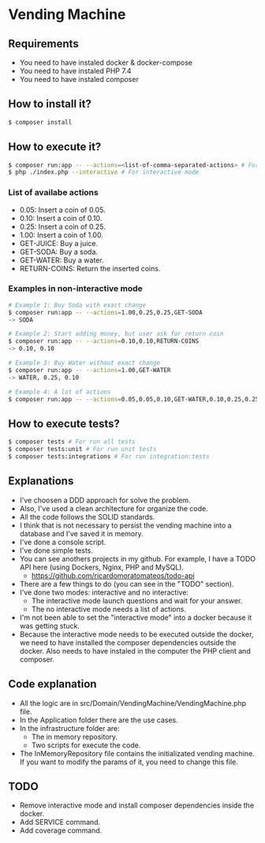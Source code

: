 # Vending Machine

## Requirements
* You need to have instaled docker & docker-compose
* You need to have instaled PHP 7.4
* You need to have instaled composer

## How to install it?
```bash
$ composer install
```
## How to execute it?
```bash
$ composer run:app -- --actions=<list-of-comma-separated-actions> # For non-interactive mode
$ php ./index.php --interactive # For interactive mode
```

### List of availabe actions
* 0.05: Insert a coin of 0.05.
* 0.10: Insert a coin of 0.10.
* 0.25: Insert a coin of 0.25.
* 1.00: Insert a coin of 1.00.
* GET-JUICE: Buy a juice.
* GET-SODA: Buy a soda.
* GET-WATER: Buy a water.
* RETURN-COINS: Return the inserted coins.

### Examples in non-interactive mode
```bash
# Example 1: Buy Soda with exact change
$ composer run:app -- --actions=1.00,0.25,0.25,GET-SODA
-> SODA

# Example 2: Start adding money, but user ask for return coin
$ composer run:app -- --actions=0.10,0.10,RETURN-COINS
-> 0.10, 0.10

# Example 3: Buy Water without exact change
$ composer run:app -- --actions=1.00,GET-WATER
-> WATER, 0.25, 0.10

# Example 4: A lot of actions
$ composer run:app -- --actions=0.05,0.05,0.10,GET-WATER,0.10,0.25,0.25,GET-WATER 
```

## How to execute tests?
```bash
$ composer tests # For run all tests
$ composer tests:unit # For run unit tests
$ composer tests:integrations # For run integration:tests
```

## Explanations
* I've choosen a DDD approach for solve the problem.
* Also, I've used a clean architecture for organize the code.
* All the code follows the SOLID standards.
* I think that is not necessary to persist the vending machine into a database and I've saved it in memory.
* I've done a console script.
* I've done simple tests.
* You can see anothers projects in my github. For example, I have a TODO API here (using Dockers, Nginx, PHP and MySQL).
    * https://github.com/ricardomoratomateos/todo-api
* There are a few things to do (you can see in the "TODO" section).
* I've done two modes: interactive and no interactive:
    * The interactive mode launch questions and wait for your answer.
    * The no interactive mode needs a list of actions.
* I'm not been able to set the "interactive mode" into a docker because it was getting stuck.
* Because the interactive mode needs to be executed outside the docker, we need to have installed the composer dependencies outside the docker. Also needs to have instaled in the computer the PHP client and composer.

## Code explanation
* All the logic are in src/Domain/VendingMachine/VendingMachine.php file.
* In the Application folder there are the use cases.
* In the infrastructure folder are:
    * The in memory repository.
    * Two scripts for execute the code.
* The InMemoryRepository file contains the initializated vending machine. If you want to modify the params of it, you need to change this file.

## TODO
* Remove interactive mode and install composer dependencies inside the docker.
* Add SERVICE command.
* Add coverage command.
